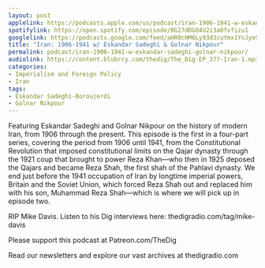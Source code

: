 ```yaml
---
layout: post
applelink: https://podcasts.apple.com/us/podcast/iran-1906-1941-w-eskandar-sadeghi-golnar-nikpour/id1043245989?i=1000584160930
spotifylink: https://open.spotify.com/episode/0G27dDGO4U2i3a0fvfizu1
googlelink: https://podcasts.google.com/feed/aHR0cHM6Ly93d3cuYmx1YnJyeS5jb20vZmVlZHMvdGhlZGlnLnhtbA/episode/aHR0cHM6Ly90aGVkaWcuYmx1YnJyeS5uZXQvP3A9MjI4Ng?sa=X&ved=0CAUQkfYCahcKEwi44f7r1b-AAxUAAAAAHQAAAAAQNg
title: "Iran: 1906-1941 w/ Eskandar Sadeghi & Golnar Nikpour"
permalink: podcast/iran-1906-1941-w-eskandar-sadeghi-golnar-nikpour/
audiolink: https://content.blubrry.com/thedig/The_Dig-EP_377-Iran-1.mp3
categories:
- Imperialism and Foreign Policy
- Iran
tags:
- Eskandar Sadeghi-Boroujerdi
- Golnar Nikpour
---
```


Featuring Eskandar Sadeghi and Golnar Nikpour on the history of modern Iran, from 1906 through the present. This episode is the first in a four-part series, covering the period from 1906 until 1941, from the Constitutional Revolution that imposed constitutional limits on the Qajar dynasty through the 1921 coup that brought to power Reza Khan—who then in 1925 deposed the Qajars and became Reza Shah, the first shah of the Pahlavi dynasty. We end just before the 1941 occupation of Iran by longtime imperial powers, Britain and the Soviet Union, which forced Reza Shah out and replaced him with his son, Muhammad Reza Shah—which is where we will pick up in episode two.

RIP Mike Davis. Listen to his Dig interviews here: thedigradio.com/tag/mike-davis

Please support this podcast at Patreon.com/TheDig

Read our newsletters and explore our vast archives at thedigradio.com
